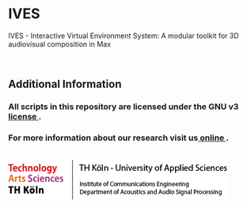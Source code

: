 # IVES
IVES - Interactive Virtual Environment System: A modular toolkit for 3D audiovisual composition in Max


<br>

## Additional Information


### All scripts in this repository are licensed under the GNU v3 [ license ](LICENSE.md). 

### For more information about our research visit us[ online ](https://www.th-koeln.de/informations-medien-und-elektrotechnik/technische-akustik_25051.php).
 

<br> 
<img src = "x_TH_footer.png">
